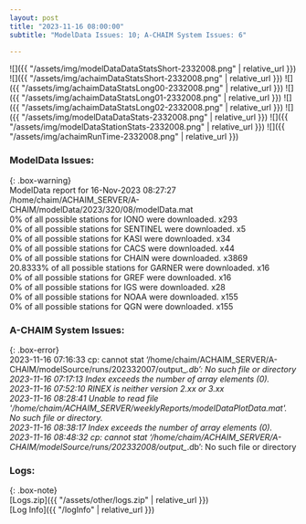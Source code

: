 ```yaml
---
layout: post
title: "2023-11-16 08:00:00"
subtitle: "ModelData Issues: 10; A-CHAIM System Issues: 6"

---
```


![]({{ "/assets/img/modelDataDataStatsShort-2332008.png" | relative_url }})
![]({{ "/assets/img/achaimDataStatsShort-2332008.png" | relative_url }})
![]({{ "/assets/img/achaimDataStatsLong00-2332008.png" | relative_url }})
![]({{ "/assets/img/achaimDataStatsLong01-2332008.png" | relative_url }})
![]({{ "/assets/img/achaimDataStatsLong02-2332008.png" | relative_url }})
![]({{ "/assets/img/modelDataDataStats-2332008.png" | relative_url }})
![]({{ "/assets/img/modelDataStationStats-2332008.png" | relative_url }})
![]({{ "/assets/img/achaimRunTime-2332008.png" | relative_url }})


### ModelData Issues:  
  
{: .box-warning}  
 ModelData report for 16-Nov-2023 08:27:27   
 /home/chaim/ACHAIM_SERVER/A-CHAIM/modelData/2023/320/08/modelData.mat   
 0% of all possible stations for IONO were downloaded. x293   
 0% of all possible stations for SENTINEL were downloaded. x5   
 0% of all possible stations for KASI were downloaded. x34   
 0% of all possible stations for CACS were downloaded. x44   
 0% of all possible stations for CHAIN were downloaded. x3869   
 20.8333% of all possible stations for GARNER were downloaded. x16   
 0% of all possible stations for GREF were downloaded. x16   
 0% of all possible stations for IGS were downloaded. x28   
 0% of all possible stations for NOAA were downloaded. x155   
 0% of all possible stations for QGN were downloaded. x155   
  
### A-CHAIM System Issues:  
  
{: .box-error}  
2023-11-16 07:16:33 cp: cannot stat ‘/home/chaim/ACHAIM_SERVER/A-CHAIM/modelSource/runs/202332007/output_*.db’: No such file or directory  
2023-11-16 07:17:13 Index exceeds the number of array elements (0).  
2023-11-16 07:52:10 RINEX is neither version 2.xx or 3.xx  
2023-11-16 08:28:41 Unable to read file '/home/chaim/ACHAIM_SERVER/weeklyReports/modelDataPlotData.mat'. No such file or directory.  
2023-11-16 08:38:17 Index exceeds the number of array elements (0).  
2023-11-16 08:48:32 cp: cannot stat ‘/home/chaim/ACHAIM_SERVER/A-CHAIM/modelSource/runs/202332008/output_*.db’: No such file or directory  

### Logs:  
  
{: .box-note}  
[Logs.zip]({{ "/assets/other/logs.zip" | relative_url }})  
[Log Info]({{ "/logInfo" | relative_url }})  
